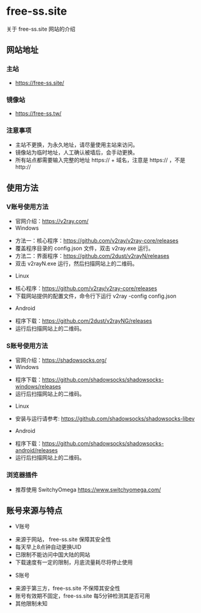 # free-ss.site
关于 free-ss.site 网站的介绍

## 网站地址
### 主站
+ https://free-ss.site/
### 镜像站
+ https://free-ss.tw/
### 注意事项
+ 主站不更换，为永久地址，请尽量使用主站来访问。
+ 镜像站为临时地址，人工确认被墙后，会手动更换。
+ 所有站点都需要输入完整的地址 https:// + 域名，注意是 https:// ，不是 http://

## 使用方法
### V账号使用方法
+ 官网介绍：https://v2ray.com/
+ Windows
- 方法一：核心程序：https://github.com/v2ray/v2ray-core/releases
- 覆盖程序目录的 config.json 文件，双击 v2ray.exe 运行。
- 方法二：界面程序：https://github.com/2dust/v2rayN/releases
- 双击 v2rayN.exe 运行，然后扫描网站上的二维码。
+ Linux
- 核心程序：https://github.com/v2ray/v2ray-core/releases
- 下载网站提供的配置文件，命令行下运行 v2ray -config config.json
+ Android
- 程序下载：https://github.com/2dust/v2rayNG/releases
- 运行后扫描网站上的二维码。
### S账号使用方法
+ 官网介绍：https://shadowsocks.org/
+ Windows
- 程序下载：https://github.com/shadowsocks/shadowsocks-windows/releases
- 运行后扫描网站上的二维码。
+ Linux
- 安装与运行请参考: https://github.com/shadowsocks/shadowsocks-libev
+ Android
- 程序下载：https://github.com/shadowsocks/shadowsocks-android/releases
- 运行后扫描网站上的二维码。
### 浏览器插件
+ 推荐使用 SwitchyOmega https://www.switchyomega.com/

## 账号来源与特点
+ V账号
- 来源于网站， free-ss.site 保障其安全性
- 每天早上8点钟自动更换UID
- 已限制不能访问中国大陆的网站
- 下载速度有一定的限制，月底流量耗尽将停止使用
+ S账号
- 来源于第三方，free-ss.site 不保障其安全性
- 账号有效期不固定，free-ss.site 每5分钟检测其是否可用
- 其他限制未知
